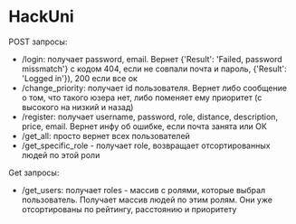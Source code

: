 # HackUni
POST запросы:
- /login: получает password, email. Вернет {'Result': 'Failed, password missmatch'} с кодом 404, если не совпали почта и пароль, {'Result': 'Logged in'}), 200 если все ок
- /change_priority: получает id пользователя. Вернет либо сообщение о том, что такого юзера нет, либо поменяет ему приоритет (с высокого на низкий и назад)
- /register: получает username, password, role, distance, description, price, email. Вернет инфу об ошибке, если почта занята или ОК
- /get_all: просто вернет всех пользователей
- /get_specific_role - получает role, возвращает отсортированных людей по этой роли
 
Get запросы:
- /get_users: получает roles - массив с ролями, которые выбрал пользователь. Получает массив людей по этим ролям. Они уже отсортированы по рейтингу, расстоянию и приоритету
